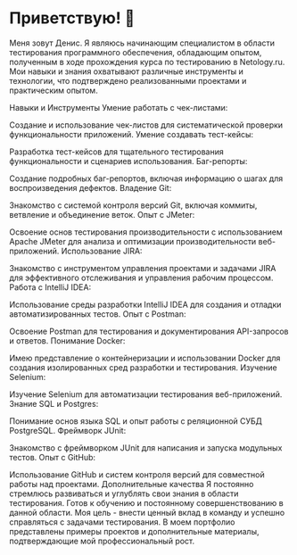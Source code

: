 # Приветствую! 👋

Меня зовут Денис. Я являюсь начинающим специалистом в области тестирования программного обеспечения, обладающим опытом, полученным в ходе прохождения курса по тестированию в Netology.ru. Мои навыки и знания охватывают различные инструменты и технологии, что подтверждено реализованными проектами и практическим опытом.

Навыки и Инструменты
Умение работать с чек-листами:

Создание и использование чек-листов для систематической проверки функциональности приложений.
Умение создавать тест-кейсы:

Разработка тест-кейсов для тщательного тестирования функциональности и сценариев использования.
Баг-репорты:

Создание подробных баг-репортов, включая информацию о шагах для воспроизведения дефектов.
Владение Git:

Знакомство с системой контроля версий Git, включая коммиты, ветвление и объединение веток.
Опыт с JMeter:

Освоение основ тестирования производительности с использованием Apache JMeter для анализа и оптимизации производительности веб-приложений.
Использование JIRA:

Знакомство с инструментом управления проектами и задачами JIRA для эффективного отслеживания и управления рабочим процессом.
Работа с IntelliJ IDEA:

Использование среды разработки IntelliJ IDEA для создания и отладки автоматизированных тестов.
Опыт с Postman:

Освоение Postman для тестирования и документирования API-запросов и ответов.
Понимание Docker:

Имею представление о контейнеризации и использовании Docker для создания изолированных сред разработки и тестирования.
Изучение Selenium:

Изучение Selenium для автоматизации тестирования веб-приложений.
Знание SQL и Postgres:

Понимание основ языка SQL и опыт работы с реляционной СУБД PostgreSQL.
Фреймворк JUnit:

Знакомство с фреймворком JUnit для написания и запуска модульных тестов.
Опыт с GitHub:

Использование GitHub и систем контроля версий для совместной работы над проектами.
Дополнительные качества
Я постоянно стремлюсь развиваться и углублять свои знания в области тестирования. Готов к обучению и постоянному совершенствованию в данной области. Моя цель - внести ценный вклад в команду и успешно справляться с задачами тестирования. В моем портфолио представлены примеры проектов и дополнительные материалы, подтверждающие мой профессиональный рост.
